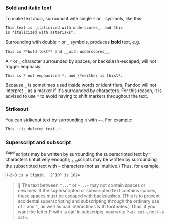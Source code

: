 ### Bold and italic text

To make text *italic*, surround it with single `*` or `_` symbols, like this:

```markdown
This text is _italicized with underscores_, and this
is *italicized with asterisks*.
```

Surrounding with double `*` or `_` symbols, produces **bold** text, e.g.

```markdown
This is **bold text** and __with underscores__.
```

A `*` or `_` character surrounded by spaces, or backslash-escaped, will not trigger emphasis:

```shell
This is * not emphasized *, and \*neither is this\*.
```

Because `_` is sometimes used inside words or identifiers, Pandoc will not interpret `_` as a marker if it's surrounded by characters. For this reason, it is advised to use `*` to avoid having to shift markers throughout the text.

### Strikeout

You can ~~strikeout~~ text by surrounding it with `~~`. For example:

```markdown
This ~~is deleted text.~~
```

### Superscript and subscript

<sup>Super</sup>scripts may be written by surrounding the superscripted text by `^` characters (intuitively enough); <sub>sub</sub>scripts may be written by surrounding the subscripted text with `~` characters (not as intuitive.) Thus, for example,

```markdown
H~2~O is a liquid.  2^10^ is 1024.
```

> 📖 The text between `^...^` or `~...~` may not contain spaces or newlines. If the superscripted or subscripted text contains spaces, these spaces must be escaped with backslashes. (This is to prevent accidental superscripting and subscripting through the ordinary use of `~` and `^`, as well as bad interactions with footnotes.) Thus, if you want the letter P with ‘a cat’ in subscripts, you write `P~a\ cat~`, not `P~a cat~`.
